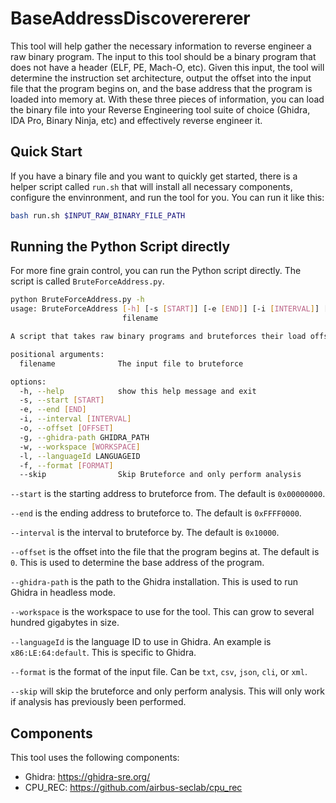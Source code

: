# BaseAddressDiscoverererer

This tool will help gather the necessary information to reverse engineer a raw binary program. The input to this tool should be a binary program that does not have a header (ELF, PE, Mach-O, etc). Given this input, the tool will determine the instruction set architecture, output the offset into the input file that the program begins on, and the base address that the program is loaded into memory at. With these three pieces of information, you can load the binary file into your Reverse Engineering tool suite of choice (Ghidra, IDA Pro, Binary Ninja, etc) and effectively reverse engineer it.

## Quick Start

If you have a binary file and you want to quickly get started, there is a helper script called `run.sh` that will install all necessary components, configure the envinronment, and run the tool for you. You can run it like this:

```bash
bash run.sh $INPUT_RAW_BINARY_FILE_PATH
```

## Running the Python Script directly

For more fine grain control, you can run the Python script directly. The script is called `BruteForceAddress.py`.

```bash
python BruteForceAddress.py -h
usage: BruteForceAddress [-h] [-s [START]] [-e [END]] [-i [INTERVAL]] [-o [OFFSET]] [-g GHIDRA_PATH] [-w [WORKSPACE]] [-l LANGUAGEID] [-f [FORMAT]] [--skip]
                         filename

A script that takes raw binary programs and bruteforces their load offset

positional arguments:
  filename              The input file to bruteforce

options:
  -h, --help            show this help message and exit
  -s, --start [START]
  -e, --end [END]
  -i, --interval [INTERVAL]
  -o, --offset [OFFSET]
  -g, --ghidra-path GHIDRA_PATH
  -w, --workspace [WORKSPACE]
  -l, --languageId LANGUAGEID
  -f, --format [FORMAT]
  --skip                Skip Bruteforce and only perform analysis
```

`--start` is the starting address to bruteforce from. The default is `0x00000000`.

`--end` is the ending address to bruteforce to. The default is `0xFFFF0000`.

`--interval` is the interval to bruteforce by. The default is `0x10000`.

`--offset` is the offset into the file that the program begins at. The default is `0`. This is used to determine the base address of the program.

`--ghidra-path` is the path to the Ghidra installation. This is used to run Ghidra in headless mode.

`--workspace` is the workspace to use for the tool.  This can grow to several hundred gigabytes in size.

`--languageId` is the language ID to use in Ghidra. An example is `x86:LE:64:default`. This is specific to Ghidra.

`--format` is the format of the input file. Can be `txt`, `csv`, `json`, `cli`, or `xml`. 

`--skip` will skip the bruteforce and only perform analysis. This will only work if analysis has previously been performed.

## Components

This tool uses the following components:
- Ghidra: https://ghidra-sre.org/
- CPU_REC: https://github.com/airbus-seclab/cpu_rec